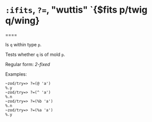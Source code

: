 # `:ifits`, `?=`, "wuttis" `{$fits p/twig q/wing}
====

Is `q` within type `p`.

Tests whether `q` is of mold `p`.

Regular form: *2-fixed*

Examples:

    ~zod/try=> ?=(@ 'a')
    %.y
    ~zod/try=> ?=(^ 'a')
    %.n
    ~zod/try=> ?=(%b 'a')
    %.n
    ~zod/try=> ?=(%a 'a')
    %.y
